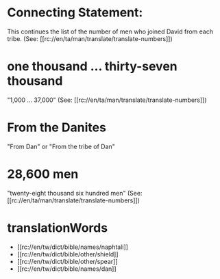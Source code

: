 # Connecting Statement:

This continues the list of the number of men who joined David from each tribe. (See: [[rc://en/ta/man/translate/translate-numbers]])

# one thousand ... thirty-seven thousand

"1,000 ... 37,000" (See: [[rc://en/ta/man/translate/translate-numbers]])

# From the Danites

"From Dan" or "From the tribe of Dan"

# 28,600 men

"twenty-eight thousand six hundred men" (See: [[rc://en/ta/man/translate/translate-numbers]])

# translationWords

* [[rc://en/tw/dict/bible/names/naphtali]]
* [[rc://en/tw/dict/bible/other/shield]]
* [[rc://en/tw/dict/bible/other/spear]]
* [[rc://en/tw/dict/bible/names/dan]]